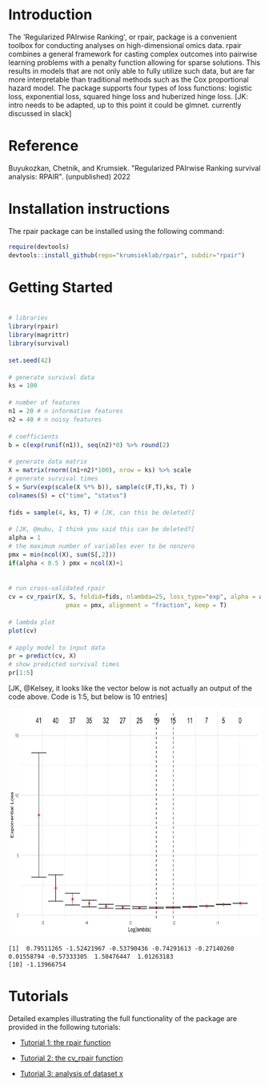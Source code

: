 Introduction
============

The 'Regularized PAIrwise Ranking', or rpair, package is a convenient 
toolbox for conducting analyses on high-dimensional omics data. rpair combines
a general framework for casting complex outcomes into
pairwise learning problems with a penalty function allowing for sparse
solutions. This results in models that are not only able to fully
utilize such data, but are far more interpretable than traditional 
methods such as the Cox proportional hazard model. The package supports four
types of loss functions: logistic loss, exponential loss, squared hinge
loss and huberized hinge loss.
[JK: intro needs to be adapted, up to this point it could be glmnet. currently discussed in slack] 

Reference
=========

Buyukozkan, Chetnik, and Krumsiek. \"Regularized PAIrwise Ranking survival analysis:
RPAIR\". (unpublished) 2022

Installation instructions
=========================

The rpair package can be installed using the following command:

```r
require(devtools)
devtools::install_github(repo="krumsieklab/rpair", subdir="rpair")
```

Getting Started
===============
```r

# libraries
library(rpair)
library(magrittr)
library(survival)

set.seed(42)

# generate survival data
ks = 100

# number of features
n1 = 20 # n informative features
n2 = 40 # n noisy features

# coefficients
b = c(exp(runif(n1)), seq(n2)*0) %>% round(2)

# generate data matrix
X = matrix(rnorm((n1+n2)*100), nrow = ks) %>% scale
# generate survival times
S = Surv(exp(scale(X %*% b)), sample(c(F,T),ks, T) )
colnames(S) = c("time", "status")

fids = sample(4, ks, T) # [JK, can this be deleted?]

# [JK, @mubu, I think you said this can be deleted?]
alpha = 1
# the maximum number of variables ever to be nonzero
pmx = min(ncol(X), sum(S[,2]))
if(alpha < 0.5 ) pmx = ncol(X)+1


# run cross-validated rpair
cv = cv_rpair(X, S, foldid=fids, nlambda=25, loss_type="exp", alpha = alpha,
                pmax = pmx, alignment = "fraction", keep = T)

# lambda plot
plot(cv)

# apply model to input data
pr = predict(cv, X)
# show predicted survival times
pr[1:5]
```

[JK, @Kelsey, it looks like the vector below is not actually an output of the code above. Code is 1:5, but below is 10 entries]

<img src="tutorials/imgs/get_start_plot.png" width="665" height="455" />

    [1]  0.79511265 -1.52421967 -0.53790436 -0.74291613 -0.27140260  0.01558794 -0.57333305  1.50476447  1.01263183
    [10] -1.13966754



Tutorials
=========

Detailed examples illustrating the full functionality of the package
are provided in the following tutorials:

-   [Tutorial 1: the rpair function](https://github.com/krumsieklab/rpair/blob/master/tutorials/01_the_rpair_function.md)

-   [Tutorial 2: the cv_rpair function](https://github.com/krumsieklab/rpair/blob/master/tutorials/02_the_cv_rpair_function.md)

-   [Tutorial 3: analysis of dataset x](https://github.com/krumsieklab/rpair/blob/master/tutorials/03_analysis_of_dataset_x.md)
